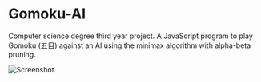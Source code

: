 # Gomoku-AI

Computer science degree third year project. A JavaScript program to play Gomoku (五目) against an AI using the minimax algorithm with alpha-beta pruning.

![Screenshot](https://github.com/adrianhhhhh/Gomoku-AI/blob/main/Screenshot.png?raw=true)
